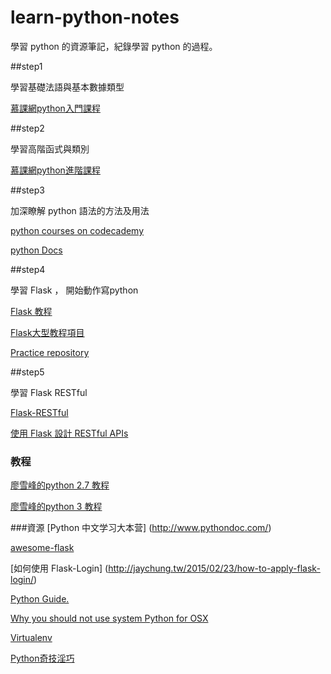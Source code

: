 # learn-python-notes
學習 python 的資源筆記，紀錄學習 python 的過程。

##step1

學習基礎法語與基本數據類型

[慕課網python入門課程](http://www.imooc.com/learn/177)


##step2

學習高階函式與類別

[慕課網python進階課程](http://www.imooc.com/learn/317)

##step3

加深瞭解 python 語法的方法及用法

[python courses on codecademy](https://www.codecademy.com/zh/learn/python)

[python Docs](http://www.pythondoc.com/pythontutorial27/)

##step4

學習 Flask ， 開始動作寫python

[Flask 教程](http://www.pythondoc.com/flask/index.html)

[Flask大型教程項目](http://www.pythondoc.com/flask-mega-tutorial/index.html)

[Practice repository](https://github.com/duncan60/python-practice-project)


##step5

學習 Flask RESTful

[Flask-RESTful ](http://www.pythondoc.com/Flask-RESTful/index.html)

[使用 Flask 設計 RESTful APIs](http://www.pythondoc.com/flask-restful/index.html)

### 教程
[廖雪峰的python 2.7 教程](http://www.liaoxuefeng.com/wiki/001374738125095c955c1e6d8bb493182103fac9270762a000)

[廖雪峰的python 3 教程 ](http://www.liaoxuefeng.com/wiki/0014316089557264a6b348958f449949df42a6d3a2e542c000)

###資源
[Python 中文学习大本营] (http://www.pythondoc.com/)

[awesome-flask](https://github.com/humiaozuzu/awesome-flask)

[如何使用 Flask-Login] (http://jaychung.tw/2015/02/23/how-to-apply-flask-login/)

[Python Guide.](http://docs.python-guide.org/en/latest/)

[Why you should not use system Python for OSX](https://github.com/MacPython/wiki/wiki/Which-Python)

[Virtualenv](http://virtualenv.readthedocs.org/en/latest/)

[Python奇技淫巧](http://andrewliu.in/2015/11/14/Python%E5%A5%87%E6%8A%80%E6%B7%AB%E5%B7%A7/)
